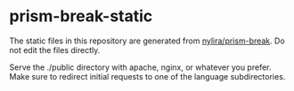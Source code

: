 prism-break-static
==================

The static files in this repository are generated from [nylira/prism-break](https://github.com/nylira/prism-break). Do not edit the files directly.

Serve the ./public directory with apache, nginx, or whatever you prefer. Make sure to redirect initial requests to one of the language subdirectories.
